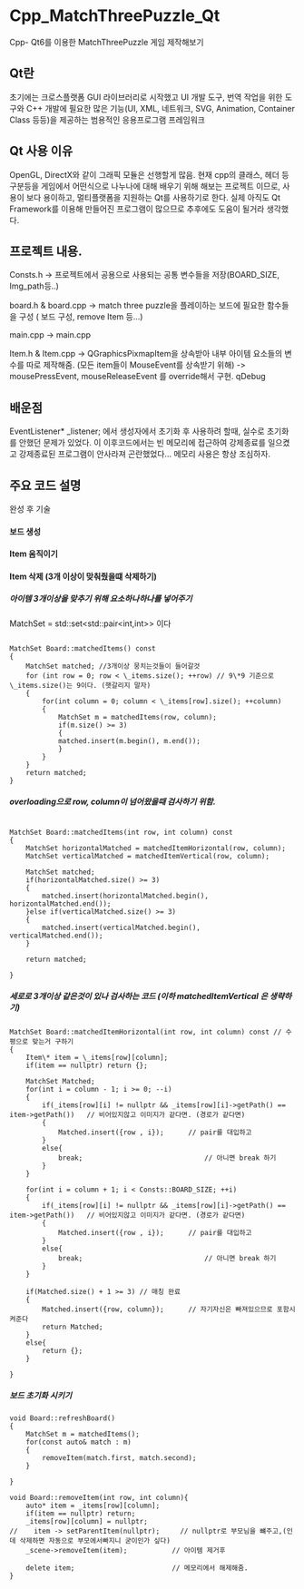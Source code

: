 # Cpp_MatchThreePuzzle_Qt

Cpp- Qt6를 이용한 MatchThreePuzzle 게임 제작해보기

## Qt란

초기에는 크로스플랫폼 GUI 라이브러리로 시작했고 UI 개발 도구,
번역 작업을 위한 도구와 C++ 개발에 필요한 많은 기능(UI, XML, 네트워크, SVG, Animation, Container Class 등등)을 제공하는 범용적인 응용프로그램 프레임워크

## Qt 사용 이유

OpenGL, DirectX와 같이 그래픽 모듈은 선행할게 많음. 현재 cpp의 클래스, 헤더 등 구분등을 게임에서 어떤식으로 나누나에 대해 배우기 위해 해보는 프로젝트 이므로,
사용이 보다 용이하고, 멀티플랫폼을 지원하는 Qt를 사용하기로 한다.
실제 아직도 Qt Framework를 이용해 만들어진 프로그램이 많으므로 추후에도 도움이 될거라 생각했다.

## 프로젝트 내용.

Consts.h -> 프로젝트에서 공용으로 사용되는 공통 변수들을 저장(BOARD_SIZE, Img_path등..)

board.h & board.cpp -> match three puzzle을 플레이하는 보드에 필요한 함수들을 구성 ( 보드 구성, remove Item 등...)

main.cpp -> main.cpp

Item.h & Item.cpp -> QGraphicsPixmapItem을 상속받아 내부 아이템 요소들의 변수를 따로 제작해줌. (모든 item들이 MouseEvent를 상속받기 위해)
-> mousePressEvent, mouseReleaseEvent 를 override해서 구현. qDebug

## 배운점

EventListener\* \_listener; 에서 생성자에서 초기화 후 사용하려 할때, 실수로 초기화를 안했던 문제가 있었다.
이 이후코드에서는 빈 메모리에 접근하여 강제종료를 일으켰고 강제종료된 프로그램이 안사라져 곤란했었다... 메모리 사용은 항상 조심하자.

## 주요 코드 설명

완성 후 기술

#### 보드 생성

#### Item 움직이기

#### Item 삭제 (3개 이상이 맞춰줬을떄 삭제하기)

##### 아이템 3개이상을 맞추기 위해 요소하나하나를 넣어주기
MatchSet = std::set<std::pair<int,int>> 이다

```

MatchSet Board::matchedItems() const
{
    MatchSet matched; //3개이상 뭉치는것들이 들어갈것
    for (int row = 0; row < \_items.size(); ++row) // 9\*9 기준으로 \_items.size()는 9이다. (햇갈리지 말자)
    {
        for(int column = 0; column < \_items[row].size(); ++column)
        {
            MatchSet m = matchedItems(row, column);
            if(m.size() >= 3)
            {
            matched.insert(m.begin(), m.end());
            }
        }
    }
    return matched;
}

```

##### overloading으로 row, column이 넘어왔을때 검사하기 위함.

```

MatchSet Board::matchedItems(int row, int column) const
{
    MatchSet horizontalMatched = matchedItemHorizontal(row, column);
    MatchSet verticalMatched = matchedItemVertical(row, column);

    MatchSet matched;
    if(horizontalMatched.size() >= 3)
    {
        matched.insert(horizontalMatched.begin(), horizontalMatched.end());
    }else if(verticalMatched.size() >= 3)
    {
        matched.insert(verticalMatched.begin(), verticalMatched.end());
    }

    return matched;

}
```

##### 세로로 3개이상 같은것이 있나 검사하는 코드 (이하 matchedItemVertical 은 생략하기)

```
MatchSet Board::matchedItemHorizontal(int row, int column) const // 수평으로 맞는거 구하기
{
    Item\* item = \_items[row][column];
    if(item == nullptr) return {};

    MatchSet Matched;
    for(int i = column - 1; i >= 0; --i)
    {
        if(_items[row][i] != nullptr && _items[row][i]->getPath() == item->getPath())   // 비어있지않고 이미지가 같다면. (경로가 같다면)
        {
            Matched.insert({row , i});      // pair를 대입하고
        }
        else{
            break;                              // 아니면 break 하기
        }
    }

    for(int i = column + 1; i < Consts::BOARD_SIZE; ++i)
    {
        if(_items[row][i] != nullptr && _items[row][i]->getPath() == item->getPath())   // 비어있지않고 이미지가 같다면. (경로가 같다면)
        {
            Matched.insert({row , i});      // pair를 대입하고
        }
        else{
            break;                              // 아니면 break 하기
        }
    }

    if(Matched.size() + 1 >= 3) // 매칭 완료
    {
        Matched.insert({row, column});      // 자기자신은 빠져있으므로 포함시켜준다
        return Matched;
    }
    else{
        return {};
    }

}
```

##### 보드 초기화 시키기

```
void Board::refreshBoard()
{
    MatchSet m = matchedItems();
    for(const auto& match : m)
    {
        removeItem(match.first, match.second);
    }

}

void Board::removeItem(int row, int column){
    auto* item = _items[row][column];
    if(item == nullptr) return;
    _items[row][column] = nullptr;
//    item -> setParentItem(nullptr);     // nullptr로 부모님을 뺴주고,(인데 삭제하면 자동으로 부모에서빠지니 굳이인가 싶다)
    _scene->removeItem(item);           // 아이템 제거후

    delete item;                        // 메모리에서 해제해줌.
}
```
